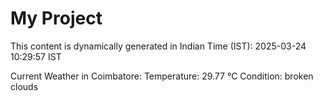 # My Project

This content is dynamically generated in Indian Time (IST): 2025-03-24 10:29:57 IST


Current Weather in Coimbatore:
Temperature: 29.77 °C
Condition: broken clouds
